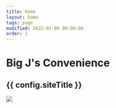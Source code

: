 ```yaml
---
title: Home
layout: home
tags: page
modified: 2022-01-09 00:00:00
order: 1
---
```


<h1 class="pt-20 pb-6 px-4 text-center">
	<span class="text-6xl md:text-8xl font-bold text-transparent bg-clip-text bg-gradient-to-r from-indigo-500 via-purple-500 to-pink-500">
		Big J's Convenience
	</span>
</h1>
<h2 class="pb-12 text-2xl md:text-4xl font-bold text-center text-gray-700">
	{{ config.siteTitle }}
</h2>

<div class="container max-w-4xl mx-auto text-xl text-center mb-20">
	<img src="/images/big-js.jpg" class="mx-auto">
</div>


